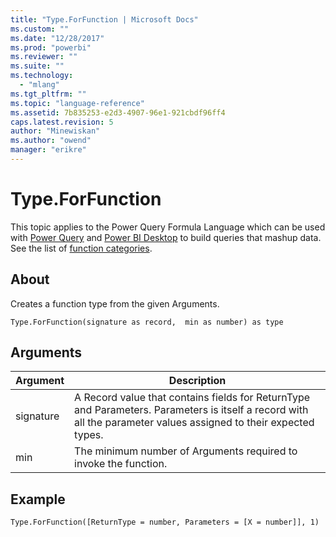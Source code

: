 ```yaml
---
title: "Type.ForFunction | Microsoft Docs"
ms.custom: ""
ms.date: "12/28/2017"
ms.prod: "powerbi"
ms.reviewer: ""
ms.suite: ""
ms.technology: 
  - "mlang"
ms.tgt_pltfrm: ""
ms.topic: "language-reference"
ms.assetid: 7b835253-e2d3-4907-96e1-921cbdf96ff4
caps.latest.revision: 5
author: "Minewiskan"
ms.author: "owend"
manager: "erikre"
---
```

# Type.ForFunction
This topic applies to the Power Query Formula Language which can be used with [Power Query](https://support.office.com/article/Introduction-to-Microsoft-Power-Query-for-Excel-6E92E2F4-2079-4E1F-BAD5-89F6269CD605) and [Power BI Desktop](http://go.microsoft.com/fwlink/p/?LinkId=618607) to build queries that mashup data. See the list of [function categories](https://msdn.microsoft.com/en-us/library/mt211003.aspx).  
  
## About  
Creates a function type from the given Arguments.  
  
```  
Type.ForFunction(signature as record,  min as number) as type  
```  
  
## Arguments  
  
|Argument|Description|  
|------------|---------------|  
|signature|A Record value that contains fields for ReturnType and Parameters. Parameters is itself a record with all the parameter values assigned to their expected types.|  
|min|The minimum number of Arguments required to invoke the function.|  
  
## Example  
  
```  
Type.ForFunction([ReturnType = number, Parameters = [X = number]], 1)  
```  
